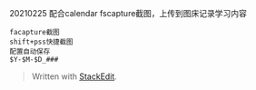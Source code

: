 20210225
配合calendar fscapture截图，上传到图床记录学习内容
```
facapture截图
shift+pss快捷截图
配置自动保存
$Y-$M-$D_###
```

> Written with [StackEdit](https://stackedit.io/).
<!--stackedit_data:
eyJoaXN0b3J5IjpbOTIxOTE2OTAxXX0=
-->